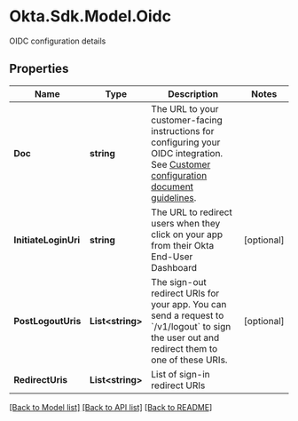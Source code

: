 # Okta.Sdk.Model.Oidc
OIDC configuration details

## Properties

Name | Type | Description | Notes
------------ | ------------- | ------------- | -------------
**Doc** | **string** | The URL to your customer-facing instructions for configuring your OIDC integration. See [Customer configuration document guidelines](https://developer.okta.com/docs/guides/submit-app-prereq/main/#customer-configuration-document-guidelines). | 
**InitiateLoginUri** | **string** | The URL to redirect users when they click on your app from their Okta End-User Dashboard | [optional] 
**PostLogoutUris** | **List&lt;string&gt;** | The sign-out redirect URIs for your app. You can send a request to &#x60;/v1/logout&#x60; to sign the user out and redirect them to one of these URIs. | [optional] 
**RedirectUris** | **List&lt;string&gt;** | List of sign-in redirect URIs | 

[[Back to Model list]](../README.md#documentation-for-models) [[Back to API list]](../README.md#documentation-for-api-endpoints) [[Back to README]](../README.md)

